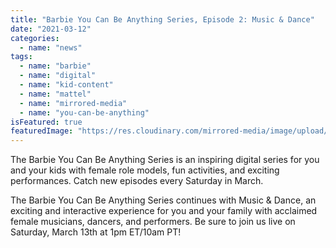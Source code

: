 ```yaml
---
title: "Barbie You Can Be Anything Series, Episode 2: Music & Dance"
date: "2021-03-12"
categories: 
  - name: "news"
tags:
  - name: "barbie"
  - name: "digital"  
  - name: "kid-content"
  - name: "mattel"
  - name: "mirrored-media"
  - name: "you-can-be-anything"
isFeatured: true
featuredImage: "https://res.cloudinary.com/mirrored-media/image/upload/v1622818115/Barbie%20You%20Can%20Be%20Anything%20Series%2C%20Episode%203:%20STEAM%20-%20Mirrored%20Media/BarbieY-CBA-FB-Event-Photo-EP3-r05-Talent_opt_fgcdzk.jpg"
---
```


The Barbie You Can Be Anything Series is an inspiring digital series for you and your kids with female role models, fun activities, and exciting performances. Catch new episodes every Saturday in March.

The Barbie You Can Be Anything Series continues with Music & Dance, an exciting and interactive experience for you and your family with acclaimed female musicians, dancers, and performers. Be sure to join us live on Saturday, March 13th at 1pm ET/10am PT!
